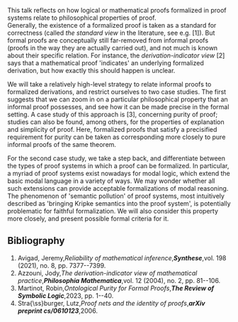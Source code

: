 



This talk reflects on how logical or mathematical proofs formalized in proof systems relate to philosophical properties of proof.  
Generally, the existence of a formalized proof is taken as a standard for correctness (called _the standard view_ in the literature, see e.g. [1]). But formal proofs are conceptually still far-removed from informal proofs (proofs in the way they are actually carried out), and not much is known about their specific relation. For instance, the _derivation-indicator view_ [2] says that a mathematical proof 'indicates' an underlying formalized derivation, but how exactly this should happen is unclear.   

We will take a relatively high-level strategy to relate informal proofs to formalized derivations, and restrict ourselves to two case studies. The first suggests that we can zoom in on a particular philosophical property that an informal proof possesses, and see how it can be made precise in the formal setting. A case study of this approach is [3], concerning purity of proof; studies can also be found, among others, for the properties of explanation and simplicity of proof. Here, formalized proofs that satisfy a precisified requirement for purity can be taken as corresponding more closely to pure informal proofs of the same theorem. 

For the second case study, we take a step back, and differentiate between the types of proof systems in which a proof can be formalized. In particular, a myriad of proof systems exist nowadays for modal logic, which extend the basic modal language in a variety of ways. We may wonder whether all such extensions can provide acceptable formalizations of modal reasoning. The phenomenon of 'semantic pollution' of proof systems, most intuitively described as 'bringing Kripke semantics into the proof system', is potentially problematic for faithful formalization. We will also consider this property more closely, and present possible formal criteria for it.


## Bibliography















1. Avigad, Jeremy,_Reliability of mathematical inference_,**_Synthese_**,vol. 198 (2021), no. 8, pp. 7377--7399.
2. Azzouni, Jody,_The derivation-indicator view of mathematical practice_,**_Philosophia Mathematica_**,vol. 12 (2004), no. 2, pp. 81--106.
3. Martinot, Robin,_Ontological Purity for Formal Proofs_,**_The Review of Symbolic Logic_**,2023, pp. 1--40.
4. Stra{\ss}burger, Lutz,_Proof nets and the identity of proofs_,**_arXiv preprint cs/0610123_**,2006.





